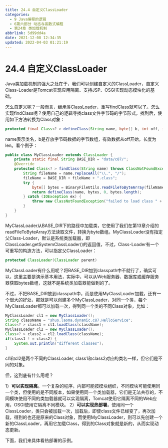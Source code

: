 ```yaml
---
title: 24.4 自定义ClassLoader
categories: 
  - 9 Java编程的逻辑
  - 6第六部分 动态与函数式编程
  - 第24章 类加载机制
abbrlink: 5d99dd4a
date: 2021-12-08 12:34:35
updated: 2022-04-03 01:21:19
---
```

# 24.4 自定义ClassLoader
Java类加载机制的强大之处在于，我们可以创建自定义的ClassLoader，自定义Class-Loader是Tomcat实现应用隔离、支持JSP、OSGI实现动态模块化的基础。

怎么自定义呢？一般而言，继承类ClassLoader，重写findClass就可以了。怎么实现findClass呢？使用自己的逻辑寻找class文件字节码的字节形式，找到后，使用如下方法转换为Class对象：

```java
protected final Class<? > defineClass(String name, byte[] b, int off, int len)
```

name表示类名，b是存放字节码数据的字节数组，有效数据从off开始，长度为len。看个例子：

```java
public class MyClassLoader extends ClassLoader {
    private static final String BASE_DIR = "data/c87/";
    @Override
    protected Class<? > findClass(String name) throws ClassNotFoundException {
        String fileName = name.replaceAll("\\.", "/");
        fileName = BASE_DIR + fileName + ".class";
        try {
            byte[] bytes = BinaryFileUtils.readFileToByteArray(fileName);
            return defineClass(name, bytes, 0, bytes.length);
        } catch (IOException ex) {
            throw new ClassNotFoundException("failed to load class " + name, ex);
        }
    }
}
```

MyClassLoader从BASE_DIR下的路径中加载类，它使用了我们在第13章介绍的readFileToByteArray方法读取文件，转换为byte数组。MyClassLoader没有指定父Class-Loader，默认是系统类加载器，即ClassLoader.getSystemClassLoader()的返回值，不过，Class-Loader有一个可重写的构造方法，可以指定父ClassLoader：

```java
protected ClassLoader(ClassLoader parent)
```

MyClassLoader有什么用呢？将BASE_DIR加到classpath中不就行了，确实可以，这里主要是演示基本用法，实际中，可以从Web服务器、数据库或缓存服务器获取bytes数组，这就不是系统类加载器能做到的了。

不过，不把BASE_DIR放到classpath中，而是使用MyClassLoader加载，还有一个很大的好处，那就是可以创建多个MyClassLoader，对同一个类，每个MyClassLoader都可以加载一次，得到同一个类的不同Class对象，比如：

```java
MyClassLoader cl1 = new MyClassLoader();
String className = "shuo.laoma.dynamic.c87.HelloService";
Class<? > class1 = cl1.loadClass(className);
MyClassLoader cl2 = new MyClassLoader();
Class<? > class2 = cl2.loadClass(className);
if(class1 ! = class2) {
    System.out.println("different classes");
}
```

cl1和cl2是两个不同的ClassLoader, class1和class2对应的类名一样，但它们是不同的对象。

但，这到底有什么用呢？

1）**可以实现隔离**。一个复杂的程序，内部可能按模块组织，不同模块可能使用同一个类，但使用的是不同版本，如果使用同一个类加载器，它们是无法共存的，不同模块使用不同的类加载器就可以实现隔离，Tomcat使用它隔离不同的Web应用，OSGI使用它隔离不同模块。
2）**可以实现热部署**。使用同一个ClassLoader，类只会被加载一次，加载后，即使class文件已经变了，再次加载，得到的也还是原来的Class对象，而使用MyClassLoader，则可以先创建一个新的ClassLoader，再用它加载Class，得到的Class对象就是新的，从而实现动态更新。

下面，我们来具体看热部署的示例。
